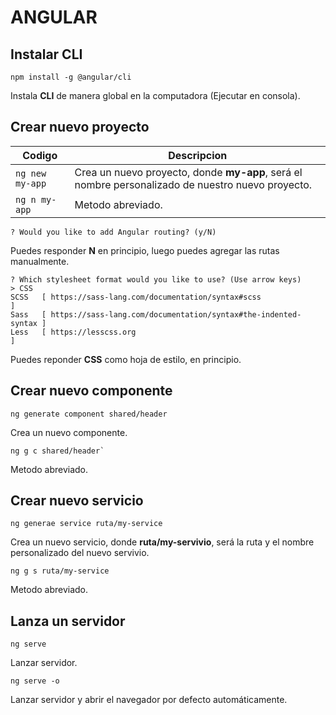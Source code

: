 
# ANGULAR

## Instalar CLI

```
npm install -g @angular/cli
```
Instala **CLI** de manera global en la computadora (Ejecutar en consola).

## Crear nuevo proyecto

| Codigo            | Descripcion                                                                                       |
|-------------------|---------------------------------------------------------------------------------------------------|
| `ng new my-app` | Crea un nuevo proyecto, donde **my-app**, será el nombre personalizado de nuestro nuevo proyecto. |
|`ng n my-app`|Metodo abreviado.|

```
? Would you like to add Angular routing? (y/N)
```
Puedes responder **N** en principio, luego puedes agregar las rutas manualmente.
```
? Which stylesheet format would you like to use? (Use arrow keys)
> CSS
SCSS   [ https://sass-lang.com/documentation/syntax#scss                ]
Sass   [ https://sass-lang.com/documentation/syntax#the-indented-syntax ]
Less   [ https://lesscss.org                                            ]
```
Puedes reponder **CSS** como hoja de estilo, en principio.

## Crear nuevo componente

```
ng generate component shared/header
```
Crea un nuevo componente.
```
ng g c shared/header`
```
Metodo abreviado.

## Crear nuevo servicio

```
ng generae service ruta/my-service
```
Crea un nuevo servicio, donde **ruta/my-servivio**, será la ruta y el nombre personalizado del nuevo servivio.
```
ng g s ruta/my-service
```
Metodo abreviado.

## Lanza un servidor

```
ng serve
```
Lanzar servidor.
```
ng serve -o
```
Lanzar servidor y abrir el navegador por defecto automáticamente.
